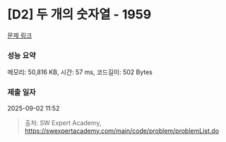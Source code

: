# [D2] 두 개의 숫자열 - 1959 

[문제 링크](https://swexpertacademy.com/main/code/problem/problemDetail.do?contestProbId=AV5PpoFaAS4DFAUq) 

### 성능 요약

메모리: 50,816 KB, 시간: 57 ms, 코드길이: 502 Bytes

### 제출 일자

2025-09-02 11:52



> 출처: SW Expert Academy, https://swexpertacademy.com/main/code/problem/problemList.do